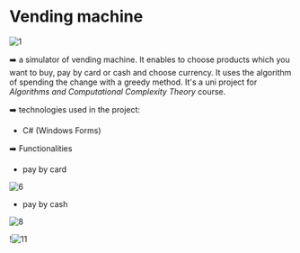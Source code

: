 # <b>Vending machine</b>

![1](https://user-images.githubusercontent.com/63778196/97758301-e02d1b80-1afe-11eb-91d2-dd2e8ca06804.png)

➡️ a simulator of vending machine. It enables to choose products which you want to buy, pay by card or cash and choose currency.
It uses the algorithm of spending the change with a greedy method.
It's a uni project for <i>Algorithms and Computational Complexity Theory</i> course.

➡️ technologies used in the project:
* C# (Windows Forms)

➡️ Functionalities
* pay by card

![6](https://user-images.githubusercontent.com/63778196/97758311-e4f1cf80-1afe-11eb-93bd-e6beecf3b201.png)

* pay by cash

![8](https://user-images.githubusercontent.com/63778196/97758316-ea4f1a00-1afe-11eb-889c-41d3b60daec3.png)

!![11](https://user-images.githubusercontent.com/63778196/97758322-ede2a100-1afe-11eb-8c2b-612bb722cc67.png)
